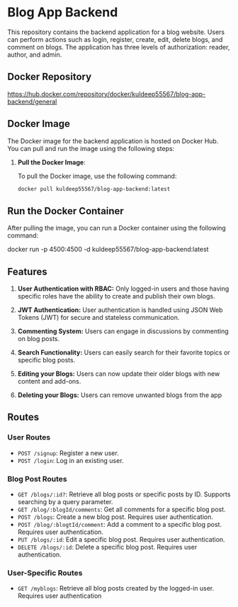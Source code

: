 # Blog App Backend

This repository contains the backend application for a blog website. Users can perform actions such as login, register, create, edit, delete blogs, and comment on blogs. The application has three levels of authorization: reader, author, and admin.

## Docker Repository
https://hub.docker.com/repository/docker/kuldeep55567/blog-app-backend/general

## Docker Image

The Docker image for the backend application is hosted on Docker Hub. You can pull and run the image using the following steps:

1. **Pull the Docker Image**:

   To pull the Docker image, use the following command:

   ```sh
   docker pull kuldeep55567/blog-app-backend:latest
## Run the Docker Container

After pulling the image, you can run a Docker container using the following command:

   docker run -p 4500:4500 -d kuldeep55567/blog-app-backend:latest

   
## Features

1. **User Authentication with RBAC:** Only logged-in users and those having specific roles have the ability to create and publish their own blogs.

2. **JWT Authentication:** User authentication is handled using JSON Web Tokens (JWT) for secure and stateless communication.

3. **Commenting System:** Users can engage in discussions by commenting on blog posts.

4. **Search Functionality:** Users can easily search for their favorite topics or specific blog posts.

5. **Editing your Blogs:** Users can now update their older blogs with new content and add-ons.

6. **Deleting your Blogs:** Users can remove unwanted blogs from the app
## Routes

### User Routes

- `POST /signup`: Register a new user.
- `POST /login`: Log in an existing user.

### Blog Post Routes

- `GET /blogs/:id?`: Retrieve all blog posts or specific posts by ID. Supports searching by a query parameter.
- `GET /blog/:blogId/comments`: Get all comments for a specific blog post.
- `POST /blogs`: Create a new blog post. Requires user authentication.
- `POST /blog/:blogtId/comment`: Add a comment to a specific blog post. Requires user authentication.
- `PUT /blogs/:id`: Edit  a specific blog post. Requires user authentication.
- `DELETE /blogs/:id`: Delete  a specific blog post. Requires user authentication.

### User-Specific Routes

- `GET /myblogs`: Retrieve all blog posts created by the logged-in user. Requires user authentication
   

